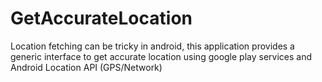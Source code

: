 # GetAccurateLocation
Location fetching can be tricky in android, this application provides a generic interface to get accurate location using google play services and Android Location API (GPS/Network)
